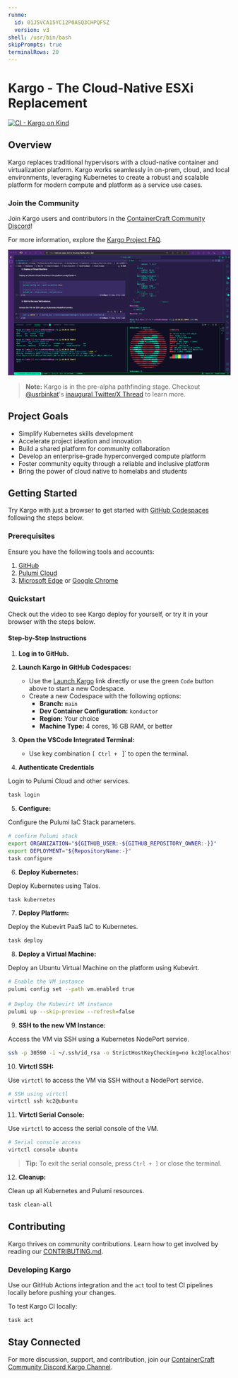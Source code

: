 ```yaml
---
runme:
  id: 01J5VCA15YC12P0ASQ3CHPQFSZ
  version: v3
shell: /usr/bin/bash
skipPrompts: true
terminalRows: 20
---
```


# Kargo - The Cloud-Native ESXi Replacement

[![CI - Kargo on Kind](https://github.com/ContainerCraft/Kargo/actions/workflows/readme.yaml/badge.svg)](https://github.com/ContainerCraft/Kargo/actions/workflows/readme.yaml)

## Overview

Kargo replaces traditional hypervisors with a cloud-native container and virtualization platform. Kargo works seamlessly in on-prem, cloud, and local environments, leveraging Kubernetes to create a robust and scalable platform for modern compute and platform as a service use cases.

### Join the Community

Join Kargo users and contributors in the [ContainerCraft Community Discord](https://discord.gg/Jb5jgDCksX)!

For more information, explore the [Kargo Project FAQ](FAQ.md).

![Kargo in Konductor Github CodeSpaces Devcontainer](.github/images/kargo-in-codespaces.png?raw=false "Kargo Konductor Codespaces")

> **Note:** Kargo is in the pre-alpha pathfinding stage. Checkout [@usrbinkat](https://twitter.com/usrbinkat)'s [inaugural Twitter/X Thread](https://x.com/usrbinkat/status/1749186949590794551) to learn more.

## Project Goals

- Simplify Kubernetes skills development
- Accelerate project ideation and innovation
- Build a shared platform for community collaboration
- Develop an enterprise-grade hyperconverged compute platform
- Foster community equity through a reliable and inclusive platform
- Bring the power of cloud native to homelabs and students

## Getting Started

Try Kargo with just a browser to get started with [GitHub Codespaces](https://github.com/features/codespaces) following the steps below.

### Prerequisites

Ensure you have the following tools and accounts:

1. [GitHub](https://github.com)
2. [Pulumi Cloud](https://app.pulumi.com/signup)
3. [Microsoft Edge](https://www.microsoft.com/en-us/edge) or [Google Chrome](https://www.google.com/chrome)

### Quickstart

Check out the video to see Kargo deploy for yourself, or try it in your browser with the steps below.

#### Step-by-Step Instructions

1. **Log in to GitHub.**
2. **Launch Kargo in GitHub Codespaces:**

   - Use the [Launch Kargo](https://bit.ly/launch-kargo-kubevirt-paas-in-github-codespaces) link directly or use the green `Code` button above to start a new Codespace.
   - Create a new Codespace with the following options:
     - **Branch:** `main`
     - **Dev Container Configuration:** `konductor`
     - **Region:** Your choice
     - **Machine Type:** 4 cores, 16 GB RAM, or better

3. **Open the VSCode Integrated Terminal:**

   - Use key combination `[ Ctrl + ` ]` to open the terminal.

4. **Authenticate Credentials**

Login to Pulumi Cloud and other services.

```bash {"id":"01J5VC1KTJBR22WEDNSSGTNAX4","name":"login"}
task login
```

5. **Configure:**

Configure the Pulumi IaC Stack parameters.

```bash {"id":"01J5VC1KTJBR22WEDNSWYBKNQS","name":"configure"}
# confirm Pulumi stack
export ORGANIZATION="${GITHUB_USER:-${GITHUB_REPOSITORY_OWNER:-}}"
export DEPLOYMENT="${RepositoryName:-}"
task configure
```

6. **Deploy Kubernetes:**

Deploy Kubernetes using Talos.

```bash {"id":"01J5VC1KTJBR22WEDNSX4RHEG2","name":"kubernetes"}
task kubernetes
```

7. **Deploy Platform:**

Deploy the Kubevirt PaaS IaC to Kubernetes.

```bash {"excludeFromRunAll":"false","id":"01J5VC1KTJBR22WEDNSZW7QADA","name":"deploy"}
task deploy
```

8. **Deploy a Virtual Machine:**

Deploy an Ubuntu Virtual Machine on the platform using Kubevirt.

```bash {"excludeFromRunAll":"true","id":"01J5VC1KTJBR22WEDNT2EWEW9Q","name":"vm"}
# Enable the VM instance
pulumi config set --path vm.enabled true

# Deploy the Kubevirt VM instance
pulumi up --skip-preview --refresh=false
```

9. **SSH to the new VM Instance:**

Access the VM via SSH using a Kubernetes NodePort service.

```bash {"excludeFromRunAll":"true","id":"01J5VC1KTJBR22WEDNT3YSQGM0","name":"ssh"}
ssh -p 30590 -i ~/.ssh/id_rsa -o StrictHostKeyChecking=no kc2@localhost screenfetch
```

10. **Virtctl SSH:**

Use `virtctl` to access the VM via SSH without a NodePort service.

```bash {"excludeFromRunAll":"true","id":"01J5VC1KTJBR22WEDNT6VNC5EK","name":"virtctl-ssh"}
# SSH using virtctl
virtctl ssh kc2@ubuntu
```

11. **Virtctl Serial Console:**

Use `virtctl` to access the serial console of the VM.

```bash {"excludeFromRunAll":"true","id":"01J5VC1KTJBR22WEDNT7BDRMAV","name":"virtctl-console"}
# Serial console access
virtctl console ubuntu
```

> **Tip:** To exit the serial console, press `Ctrl + ]` or close the terminal.

12. **Cleanup:**

Clean up all Kubernetes and Pulumi resources.

```bash {"excludeFromRunAll":"true","id":"01J5VC1KTJBR22WEDNT7BDRMAV","name":"clean"}
task clean-all
```

## Contributing

Kargo thrives on community contributions. Learn how to get involved by reading our [CONTRIBUTING.md](https://github.com/ContainerCraft/Kargo/issues/22).

### Developing Kargo

Use our GitHub Actions integration and the `act` tool to test CI pipelines locally before pushing your changes.

To test Kargo CI locally:

```bash {"excludeFromRunAll":"true","id":"01J5VC1KTJBR22WEDNT92WYZEH"}
task act
```

## Stay Connected

For more discussion, support, and contribution, join our [ContainerCraft Community Discord Kargo Channel](https://discord.gg/Jb5jgDCksX).
